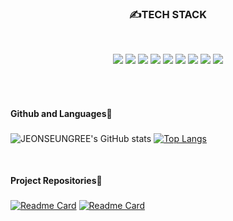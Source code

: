 <h3 align="center">✍TECH STACK</h3>
</br>
<p align="center">
<img src="https://img.shields.io/badge/JAVA-007396?style=for-the-badge&logo=java&logoColor=white">
<img src="https://img.shields.io/badge/Spring-6DB33F?style=for-the-badge&logo=Spring&logoColor=white">
<img src="https://img.shields.io/badge/mysql-4479A1?style=for-the-badge&logo=mysql&logoColor=white">
<img src="https://img.shields.io/badge/javascript-F7DF1E?style=for-the-badge&logo=javascript&logoColor=black">
<img src="https://img.shields.io/badge/vue.js-4FC08D?style=for-the-badge&logo=vue.js&logoColor=white">
<img src="https://img.shields.io/badge/html-E34F26?style=for-the-badge&logo=html5&logoColor=white">
<img src="https://img.shields.io/badge/css-1572B6?style=for-the-badge&logo=css3&logoColor=white">
<img src="https://img.shields.io/badge/github-181717?style=for-the-badge&logo=github&logoColor=white">
<img src="https://img.shields.io/badge/aws-232F3E?style=for-the-badge&logo=aws&logoColor=white">
</p>

</br>
</br>

<h4> Github and Languages🏁</h4>

###
![JEONSEUNGREE's GitHub stats](https://github-readme-stats.vercel.app/api?username=JEONSEUNGREE&theme=default&show_icons=true&hide=stars,issues&line_height=30&card_width=400)
[![Top Langs](https://github-readme-stats.vercel.app/api/top-langs/?username=JEONSEUNGREE&layout=compact&exclude_repo=JEONSEUNGREE.github.io,TECH&card_width=280)](https://github.com/JEONSEUNGREE/github-readme-stats)

</br>
<h4>Project Repositories🚀</h4>

###
[![Readme Card](https://github-readme-stats.vercel.app/api/pin/?username=JEONSEUNGREE&repo=project_1)](https://github.com/JEONSEUNGREE/project_1)
[![Readme Card](https://github-readme-stats.vercel.app/api/pin/?username=JEONSEUNGREE&repo=URUNNER)](https://github.com/JEONSEUNGREE/URUNNER)

<!--
**JEONSEUNGREE/JEONSEUNGREE** is a ✨ _special_ ✨ repository because its `README.md` (this file) appears on your GitHub profile.

Here are some ideas to get you started:

- 🔭 I’m currently working on ...
- 🌱 I’m currently learning ...
- 👯 I’m looking to collaborate on ...
- 🤔 I’m looking for help with ...
- 💬 Ask me about ...
- 📫 How to reach me: ...
- 😄 Pronouns: ...
- ⚡ Fun fact: ...
-->
